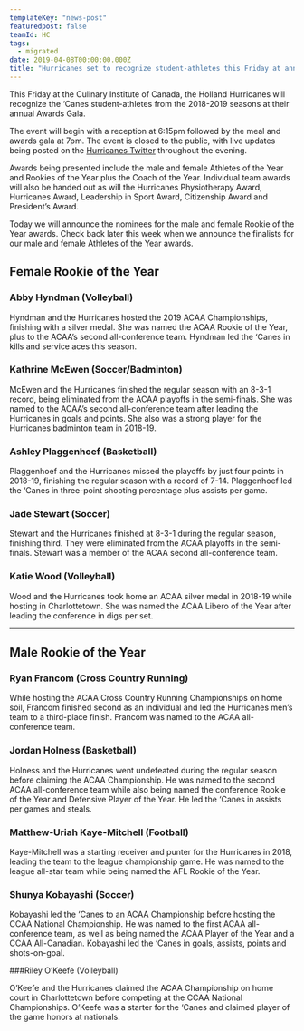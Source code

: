 ```yaml
---
templateKey: "news-post"
featuredpost: false
teamId: HC
tags:
  - migrated
date: 2019-04-08T00:00:00.000Z
title: "Hurricanes set to recognize student-athletes this Friday at annual Awards Gala"
---
```



This Friday at the Culinary Institute of Canada, the Holland Hurricanes will recognize the ‘Canes student-athletes from the 2018-2019 seasons at their annual Awards Gala.

The event will begin with a reception at 6:15pm followed by the meal and awards gala at 7pm.  The event is closed to the public, with live updates being posted on the [Hurricanes Twitter](www.twitter.com/hc_hurricanes) throughout the evening.

Awards being presented include the male and female Athletes of the Year and Rookies of the Year plus the Coach of the Year.  Individual team awards will also be handed out as will the Hurricanes Physiotherapy Award, Hurricanes Award, Leadership in Sport Award, Citizenship Award and President’s Award.

Today we will announce the nominees for the male and female Rookie of the Year awards.  Check back later this week when we announce the finalists for our male and female Athletes of the Year awards.

## Female Rookie of the Year

### Abby Hyndman (Volleyball)

Hyndman and the Hurricanes hosted the 2019 ACAA Championships, finishing with a silver medal.  She was named the ACAA Rookie of the Year, plus to the ACAA’s second all-conference team.  Hyndman led the ‘Canes in kills and service aces this season.

### Kathrine McEwen (Soccer/Badminton)

McEwen and the Hurricanes finished the regular season with an 8-3-1 record, being eliminated from the ACAA playoffs in the semi-finals.  She was named to the ACAA’s second all-conference team after leading the Hurricanes in goals and points.  She also was a strong player for the Hurricanes badminton team in 2018-19.

### Ashley Plaggenhoef (Basketball)

Plaggenhoef and the Hurricanes missed the playoffs by just four points in 2018-19, finishing the regular season with a record of 7-14.  Plaggenhoef led the ‘Canes in three-point shooting percentage plus assists per game.

### Jade Stewart (Soccer)

Stewart and the Hurricanes finished at 8-3-1 during the regular season, finishing third.  They were eliminated from the ACAA playoffs in the semi-finals.  Stewart was a member of the ACAA second all-conference team.

### Katie Wood (Volleyball)

Wood and the Hurricanes took home an ACAA silver medal in 2018-19 while hosting in Charlottetown.  She was named the ACAA Libero of the Year after leading the conference in digs per set.

***

## Male Rookie of the Year

### Ryan Francom (Cross Country Running)

While hosting the ACAA Cross Country Running Championships on home soil, Francom finished second as an individual and led the Hurricanes men’s team to a third-place finish.  Francom was named to the ACAA all-conference team.

### Jordan Holness (Basketball)

Holness and the Hurricanes went undefeated during the regular season before claiming the ACAA Championship.  He was named to the second ACAA all-conference team while also being named the conference Rookie of the Year and Defensive Player of the Year.  He led the ‘Canes in assists per games and steals.

### Matthew-Uriah Kaye-Mitchell (Football)

Kaye-Mitchell was a starting receiver and punter for the Hurricanes in 2018, leading the team to the league championship game.  He was named to the league all-star team while being named the AFL Rookie of the Year.

### Shunya Kobayashi (Soccer)

Kobayashi led the ‘Canes to an ACAA Championship before hosting the CCAA National Championship.  He was named to the first ACAA all-conference team, as well as being named the ACAA Player of the Year and a CCAA All-Canadian. Kobayashi led the ‘Canes in goals, assists, points and shots-on-goal.

###Riley O’Keefe (Volleyball)

O’Keefe and the Hurricanes claimed the ACAA Championship on home court in Charlottetown before competing at the CCAA National Championships.  O’Keefe was a starter for the ‘Canes and claimed player of the game honors at nationals.
